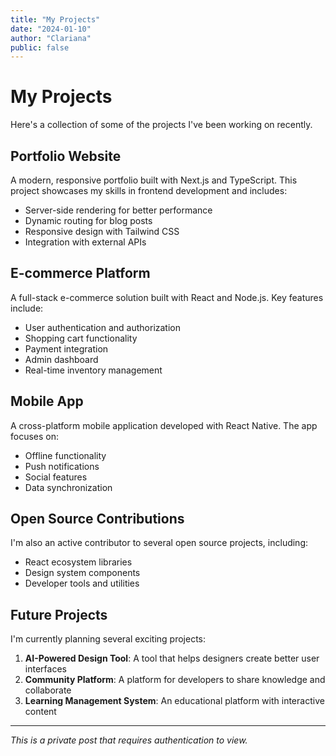 ```yaml
---
title: "My Projects"
date: "2024-01-10"
author: "Clariana"
public: false
---
```


# My Projects

Here's a collection of some of the projects I've been working on recently.

## Portfolio Website

A modern, responsive portfolio built with Next.js and TypeScript. This project showcases my skills in frontend development and includes:

- Server-side rendering for better performance
- Dynamic routing for blog posts
- Responsive design with Tailwind CSS
- Integration with external APIs

## E-commerce Platform

A full-stack e-commerce solution built with React and Node.js. Key features include:

- User authentication and authorization
- Shopping cart functionality
- Payment integration
- Admin dashboard
- Real-time inventory management

## Mobile App

A cross-platform mobile application developed with React Native. The app focuses on:

- Offline functionality
- Push notifications
- Social features
- Data synchronization

## Open Source Contributions

I'm also an active contributor to several open source projects, including:

- React ecosystem libraries
- Design system components
- Developer tools and utilities

## Future Projects

I'm currently planning several exciting projects:

1. **AI-Powered Design Tool**: A tool that helps designers create better user interfaces
2. **Community Platform**: A platform for developers to share knowledge and collaborate
3. **Learning Management System**: An educational platform with interactive content

---

*This is a private post that requires authentication to view.*
